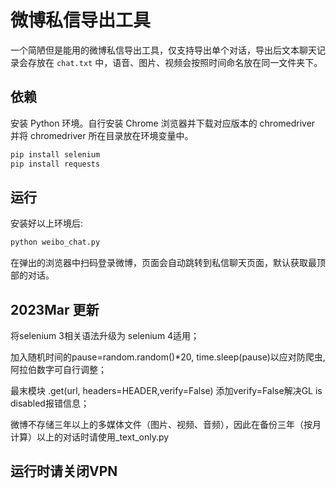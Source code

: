 # 微博私信导出工具

一个简陋但是能用的微博私信导出工具，仅支持导出单个对话，导出后文本聊天记录会存放在 `chat.txt` 中，语音、图片、视频会按照时间命名放在同一文件夹下。

## 依赖

安装 Python 环境。自行安装 Chrome 浏览器并下载对应版本的 chromedriver 并将 chromedriver 所在目录放在环境变量中。

```bash
pip install selenium
pip install requests
```

## 运行

安装好以上环境后:

```bash
python weibo_chat.py
```

在弹出的浏览器中扫码登录微博，页面会自动跳转到私信聊天页面，默认获取最顶部的对话。


## 2023Mar 更新
将selenium 3相关语法升级为 selenium 4适用；

加入随机时间的pause=random.random()*20,
time.sleep(pause)以应对防爬虫,阿拉伯数字可自行调整；

最末模块 .get(url, headers=HEADER,verify=False) 添加verify=False解决GL is disabled报错信息；

微博不存储三年以上的多媒体文件（图片、视频、音频），因此在备份三年（按月计算）以上的对话时请使用_text_only.py


## 运行时请关闭VPN
